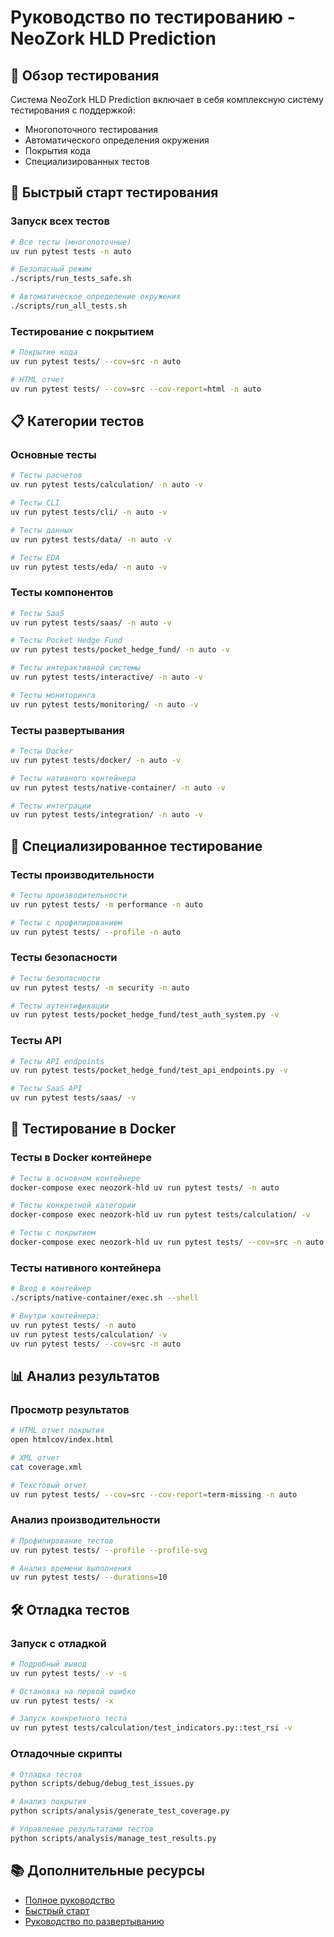 # Руководство по тестированию - NeoZork HLD Prediction

## 🧪 Обзор тестирования

Система NeoZork HLD Prediction включает в себя комплексную систему тестирования с поддержкой:
- Многопоточного тестирования
- Автоматического определения окружения
- Покрытия кода
- Специализированных тестов

## 🚀 Быстрый старт тестирования

### Запуск всех тестов
```bash
# Все тесты (многопоточные)
uv run pytest tests -n auto

# Безопасный режим
./scripts/run_tests_safe.sh

# Автоматическое определение окружения
./scripts/run_all_tests.sh
```

### Тестирование с покрытием
```bash
# Покрытие кода
uv run pytest tests/ --cov=src -n auto

# HTML отчет
uv run pytest tests/ --cov=src --cov-report=html -n auto
```

## 📋 Категории тестов

### Основные тесты
```bash
# Тесты расчетов
uv run pytest tests/calculation/ -n auto -v

# Тесты CLI
uv run pytest tests/cli/ -n auto -v

# Тесты данных
uv run pytest tests/data/ -n auto -v

# Тесты EDA
uv run pytest tests/eda/ -n auto -v
```

### Тесты компонентов
```bash
# Тесты SaaS
uv run pytest tests/saas/ -n auto -v

# Тесты Pocket Hedge Fund
uv run pytest tests/pocket_hedge_fund/ -n auto -v

# Тесты интерактивной системы
uv run pytest tests/interactive/ -n auto -v

# Тесты мониторинга
uv run pytest tests/monitoring/ -n auto -v
```

### Тесты развертывания
```bash
# Тесты Docker
uv run pytest tests/docker/ -n auto -v

# Тесты нативного контейнера
uv run pytest tests/native-container/ -n auto -v

# Тесты интеграции
uv run pytest tests/integration/ -n auto -v
```

## 🔧 Специализированное тестирование

### Тесты производительности
```bash
# Тесты производительности
uv run pytest tests/ -m performance -n auto

# Тесты с профилированием
uv run pytest tests/ --profile -n auto
```

### Тесты безопасности
```bash
# Тесты безопасности
uv run pytest tests/ -m security -n auto

# Тесты аутентификации
uv run pytest tests/pocket_hedge_fund/test_auth_system.py -v
```

### Тесты API
```bash
# Тесты API endpoints
uv run pytest tests/pocket_hedge_fund/test_api_endpoints.py -v

# Тесты SaaS API
uv run pytest tests/saas/ -v
```

## 🐳 Тестирование в Docker

### Тесты в Docker контейнере
```bash
# Тесты в основном контейнере
docker-compose exec neozork-hld uv run pytest tests/ -n auto

# Тесты конкретной категории
docker-compose exec neozork-hld uv run pytest tests/calculation/ -v

# Тесты с покрытием
docker-compose exec neozork-hld uv run pytest tests/ --cov=src -n auto
```

### Тесты нативного контейнера
```bash
# Вход в контейнер
./scripts/native-container/exec.sh --shell

# Внутри контейнера:
uv run pytest tests/ -n auto
uv run pytest tests/calculation/ -v
uv run pytest tests/ --cov=src -n auto
```

## 📊 Анализ результатов

### Просмотр результатов
```bash
# HTML отчет покрытия
open htmlcov/index.html

# XML отчет
cat coverage.xml

# Текстовый отчет
uv run pytest tests/ --cov=src --cov-report=term-missing -n auto
```

### Анализ производительности
```bash
# Профилирование тестов
uv run pytest tests/ --profile --profile-svg

# Анализ времени выполнения
uv run pytest tests/ --durations=10
```

## 🛠️ Отладка тестов

### Запуск с отладкой
```bash
# Подробный вывод
uv run pytest tests/ -v -s

# Остановка на первой ошибке
uv run pytest tests/ -x

# Запуск конкретного теста
uv run pytest tests/calculation/test_indicators.py::test_rsi -v
```

### Отладочные скрипты
```bash
# Отладка тестов
python scripts/debug/debug_test_issues.py

# Анализ покрытия
python scripts/analysis/generate_test_coverage.py

# Управление результатами тестов
python scripts/analysis/manage_test_results.py
```

## 📚 Дополнительные ресурсы

- [Полное руководство](complete-manual-ru.md)
- [Быстрый старт](quick-start-ru.md)
- [Руководство по развертыванию](deployment-guide-ru.md)
